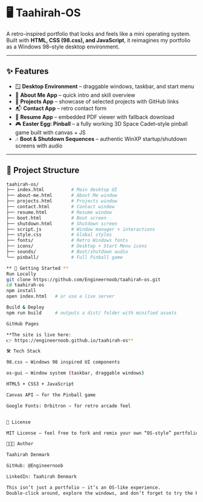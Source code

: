 # 🖥️ Taahirah-OS

A retro-inspired portfolio that looks and feels like a mini operating system.  
Built with **HTML, CSS (98.css), and JavaScript**, it reimagines my portfolio as a Windows 98–style desktop environment.

---

## ✨ Features

- 🪟 **Desktop Environment** – draggable windows, taskbar, and start menu  
- 📂 **About Me App** – quick intro and skill overview  
- 📑 **Projects App** – showcase of selected projects with GitHub links  
- 📬 **Contact App** – retro contact form  
- 📄 **Resume App** – embedded PDF viewer with fallback download  
- 🎮 **Easter Egg: Pinball** – a fully working 3D Space Cadet–style pinball game built with canvas + JS  
- 🎶 **Boot & Shutdown Sequences** – authentic WinXP startup/shutdown screens with audio  

---

## 📂 Project Structure

```bash
taahirah-os/
├── index.html          # Main desktop UI
├── about-me.html       # About Me window
├── projects.html       # Projects window
├── contact.html        # Contact window
├── resume.html         # Resume window
├── boot.html           # Boot screen
├── shutdown.html       # Shutdown screen
├── script.js           # Window manager + interactions
├── style.css           # Global styles
├── fonts/              # Retro Windows fonts
├── icons/              # Desktop + Start Menu icons
├── sounds/             # Boot/shutdown audio
└── pinball/            # Full Pinball game

** 🚀 Getting Started **
Run Locally
git clone https://github.com/Engineernoob/taahirah-os.git
cd taahirah-os
npm install
open index.html   # or use a live server

Build & Deploy
npm run build     # outputs a dist/ folder with minified assets

GitHub Pages

**The site is live here:
👉 https://engineernoob.github.io/taahirah-os**

🛠️ Tech Stack

98.css – Windows 98 inspired UI components

os-gui – Window system (taskbar, draggable windows)

HTML5 + CSS3 + JavaScript

Canvas API – for the Pinball game

Google Fonts: Orbitron – for retro arcade feel


📜 License

MIT License – feel free to fork and remix your own “OS-style” portfolio!

👩🏽‍💻 Author

Taahirah Denmark

GitHub: @Engineernoob

LinkedIn: Taahirah Denmark

This isn’t just a portfolio — it’s an OS-like experience.
Double-click around, explore the windows, and don’t forget to try the Pinball game 🎮
